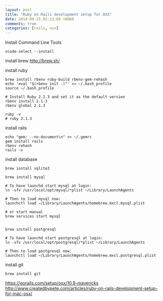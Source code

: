```yaml
---
layout: post
title: "Ruby on Rails development setup for OSX"
date: 2014-09-25 02:13:09 +0800
comments: true
categories: [rails, osx]
---
```


Install Command Line Tools
```
xcode-select --install
```

install brew
http://brew.sh/

install ruby
```
brew install rbenv ruby-build rbenv-gem-rehash
echo 'eval "$(rbenv init -)"' >> ~/.bash_profile
source ~/.bash_profile

# Install Ruby 2.1.3 and set it as the default version
rbenv install 2.1.3
rbenv global 2.1.3

ruby -v
# ruby 2.1.3
```

install rails
```
echo "gem: --no-document\n" >> ~/.gemrc
gem install rails
rbenv rehash
rails -v
```

install database
```
brew install sqlite3

brew install mysql

# To have launchd start mysql at login:
ln -sfv /usr/local/opt/mysql/*plist ~/Library/LaunchAgents

# Then to load mysql now:
launchctl load ~/Library/LaunchAgents/homebrew.mxcl.mysql.plist

# or start manual
brew services start mysql


brew install postgresql

# To have launchd start postgresql at login:
ln -sfv /usr/local/opt/postgresql/*plist ~/Library/LaunchAgents

# Then to load postgresql now:
launchctl load ~/Library/LaunchAgents/homebrew.mxcl.postgresql.plist

```

install git
```
brew install git
```


https://gorails.com/setup/osx/10.9-mavericks
http://www.createdbypete.com/articles/ruby-on-rails-development-setup-for-mac-osx/


